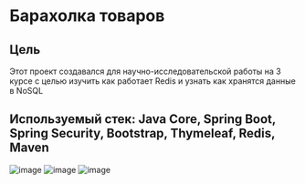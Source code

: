 # Барахолка товаров

## Цель
Этот проект создавался для научно-исследовательской работы на 3 курсе с целью изучить как работает Redis и узнать как хранятся данные в NoSQL
## Используемый стек: Java Core, Spring Boot, Spring Security, Bootstrap, Thymeleaf, Redis,  Maven

![image](https://github.com/svartoS/RedisApplication.java/assets/58130118/ee43f014-59b1-4d6b-bf97-c8e5cf08f789)
![image](https://github.com/svartoS/RedisApplication.java/assets/58130118/90efabff-e6fb-4073-8ba3-920cd64a5580)
![image](https://github.com/svartoS/RedisApplication.java/assets/58130118/cf9fe68d-3b0f-4b9c-ac75-fc035942636d)



